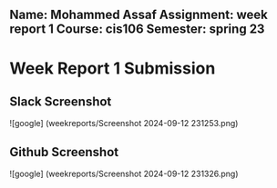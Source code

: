 Name: Mohammed Assaf
Assignment: week report 1
Course: cis106
Semester: spring 23
---

# Week Report 1 Submission

## Slack Screenshot
![google] (weekreports/Screenshot 2024-09-12 231253.png)

## Github Screenshot
![google] (weekreports/Screenshot 2024-09-12 231326.png)
